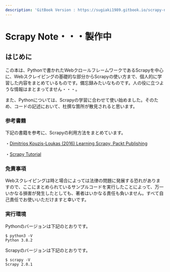 ```yaml
---
description: 'GitBook Version : https://sugiaki1989.gitbook.io/scrapy-note/'
---
```


# Scrapy Note・・・製作中

## はじめに

この本は、Pythonで書かれたWebクロールフレームワークであるScrapyを中心に、Webスクレイピングの基礎的な部分からScrapyの使い方まで、個人的に学習した内容をまとめているものです。備忘録みたいなものです。人の役に立つような情報はまとまってません・・・。

また、Pythonについては、Scrapyの学習に合わせて使い始めました。そのため、コードの記述において、杜撰な箇所が散見されると思います。

### 参考書籍

下記の書籍を参考に、Scrapyの利用方法をまとめています。

・[Dimitrios Kouzis-Loukas \(2016\) Learning Scrapy, Packt Publishing](https://www.packtpub.com/big-data-and-business-intelligence/learning-scrapy)

・[Scrapy Tutorial](https://docs.scrapy.org/en/latest/intro/tutorial.html#)

### 免責事項

Webスクレイピングは時と場合によっては法律の問題に発展する恐れがありますので、ここにまとめられているサンプルコードを実行したことによって、万一いかなる損害が発生したとしても、著者はいかなる責任も負いません。すべて自己責任でお使いいただけますと幸いです。

### 実行環境

Pythonのバージョンは下記のとおりです。

```text
$ python3 -V
Python 3.8.2
```

Scrapyのバージョンは下記のとおりです。

```text
$ scrapy -V
Scrapy 2.0.1 
```

